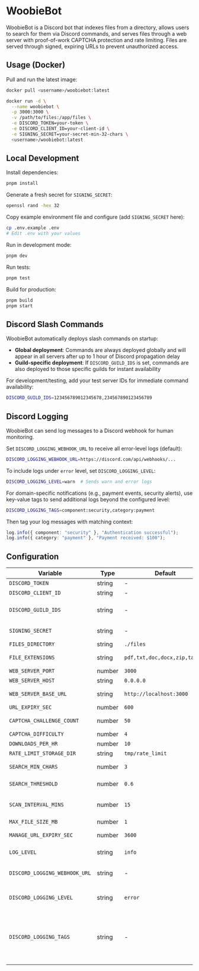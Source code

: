 # WoobieBot

WoobieBot is a Discord bot that indexes files from a directory, allows users to search for them via Discord commands, and serves files through a web server with proof-of-work CAPTCHA protection and rate limiting. Files are served through signed, expiring URLs to prevent unauthorized access.

## Usage (Docker)

Pull and run the latest image:

```bash
docker pull <username>/woobiebot:latest

docker run -d \
  --name woobiebot \
  -p 3000:3000 \
  -v /path/to/files:/app/files \
  -e DISCORD_TOKEN=your-token \
  -e DISCORD_CLIENT_ID=your-client-id \
  -e SIGNING_SECRET=your-secret-min-32-chars \
  <username>/woobiebot:latest
```

## Local Development

Install dependencies:

```bash
pnpm install
```

Generate a fresh secret for `SIGNING_SECRET`:

```bash
openssl rand -hex 32
```

Copy example environment file and configure (add `SIGNING_SECRET` here):

```bash
cp .env.example .env
# Edit .env with your values
```

Run in development mode:

```bash
pnpm dev
```

Run tests:

```bash
pnpm test
```

Build for production:

```bash
pnpm build
pnpm start
```

## Discord Slash Commands

WoobieBot automatically deploys slash commands on startup:

- **Global deployment**: Commands are always deployed globally and will appear in all servers after up to 1 hour of Discord propagation delay
- **Guild-specific deployment**: If `DISCORD_GUILD_IDS` is set, commands are also deployed to those specific guilds for instant availability

For development/testing, add your test server IDs for immediate command availability:

```bash
DISCORD_GUILD_IDS=123456789012345678,234567890123456789
```

## Discord Logging

WoobieBot can send log messages to a Discord webhook for human monitoring.

Set `DISCORD_LOGGING_WEBHOOK_URL` to receive all error-level logs (default):

```bash
DISCORD_LOGGING_WEBHOOK_URL=https://discord.com/api/webhooks/...
```

To include logs under `error` level, set `DISCORD_LOGGING_LEVEL`:

```bash
DISCORD_LOGGING_LEVEL=warn  # Sends warn and error logs
```

For domain-specific notifications (e.g., payment events, security alerts), use key-value tags to send additional logs beyond the configured level:

```bash
DISCORD_LOGGING_TAGS=component:security,category:payment
```

Then tag your log messages with matching context:

```typescript
log.info({ component: "security" }, "Authentication successful");
log.info({ category: "payment" }, "Payment received: $100");
```

## Configuration

| Variable                      | Type   | Default                       | Required | Description                                                                                                                                                                                                  |
| ----------------------------- | ------ | ----------------------------- | -------- | ------------------------------------------------------------------------------------------------------------------------------------------------------------------------------------------------------------ |
| `DISCORD_TOKEN`               | string | -                             | Yes      | Discord bot token                                                                                                                                                                                            |
| `DISCORD_CLIENT_ID`           | string | -                             | Yes      | Discord application client ID                                                                                                                                                                                |
| `DISCORD_GUILD_IDS`           | string | -                             |          | Comma-separated guild IDs for instant command deployment (also deploys globally)                                                                                                                             |
| `SIGNING_SECRET`              | string | -                             | Yes      | Secret key for signing URLs (min 32 characters)                                                                                                                                                              |
| `FILES_DIRECTORY`             | string | `./files`                     |          | Directory to index for files                                                                                                                                                                                 |
| `FILE_EXTENSIONS`             | string | `pdf,txt,doc,docx,zip,tar,gz` |          | Comma-separated list of file extensions to index                                                                                                                                                             |
| `WEB_SERVER_PORT`             | number | `3000`                        |          | Port for the web server                                                                                                                                                                                      |
| `WEB_SERVER_HOST`             | string | `0.0.0.0`                     |          | Host address for the web server                                                                                                                                                                              |
| `WEB_SERVER_BASE_URL`         | string | `http://localhost:3000`       |          | Base URL for generating download links                                                                                                                                                                       |
| `URL_EXPIRY_SEC`              | number | `600`                         |          | URL expiration time in seconds                                                                                                                                                                               |
| `CAPTCHA_CHALLENGE_COUNT`     | number | `50`                          |          | Number of CAPTCHA challenges to present                                                                                                                                                                      |
| `CAPTCHA_DIFFICULTY`          | number | `4`                           |          | CAPTCHA difficulty level                                                                                                                                                                                     |
| `DOWNLOADS_PER_HR`            | number | `10`                          |          | Maximum downloads per user per hour                                                                                                                                                                          |
| `RATE_LIMIT_STORAGE_DIR`      | string | `tmp/rate_limit`              |          | Directory to store rate limit state                                                                                                                                                                          |
| `SEARCH_MIN_CHARS`            | number | `3`                           |          | Minimum character length for search queries                                                                                                                                                                  |
| `SEARCH_THRESHOLD`            | number | `0.6`                         |          | Fuzzy search threshold (0-1, higher = more fuzzy)                                                                                                                                                            |
| `SCAN_INTERVAL_MINS`          | number | `15`                          |          | File index rescan interval in minutes (supports decimals, e.g., 0.5 for 30s; set to 0 to disable)                                                                                                            |
| `MAX_FILE_SIZE_MB`            | number | `1`                           |          | Maximum file upload size in megabytes                                                                                                                                                                        |
| `MANAGE_URL_EXPIRY_SEC`       | number | `3600`                        |          | Management URL expiration time in seconds                                                                                                                                                                    |
| `LOG_LEVEL`                   | string | `info`                        |          | Logging level (fatal, error, warn, info, debug, trace)                                                                                                                                                       |
| `DISCORD_LOGGING_WEBHOOK_URL` | string | -                             |          | Discord webhook URL for log notifications (messages are batched and sent every 5s as colored embeds)                                                                                                         |
| `DISCORD_LOGGING_LEVEL`       | string | `error`                       |          | Minimum log level to send to Discord: `debug`, `info`, `warn`, or `error`. Sends this level and above.                                                                                                       |
| `DISCORD_LOGGING_TAGS`        | string | -                             |          | Comma-separated key:value tags to send to Discord in addition to configured level logs (e.g., `component:security,category:payment`). Matches messages where context contains any configured key-value pair. |
